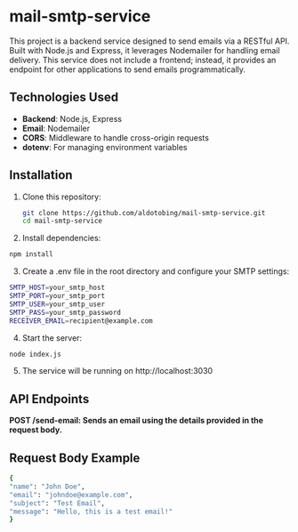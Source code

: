 # mail-smtp-service

This project is a backend service designed to send emails via a RESTful API. Built with Node.js and Express, it leverages Nodemailer for handling email delivery. This service does not include a frontend; instead, it provides an endpoint for other applications to send emails programmatically.

## Technologies Used

- **Backend**: Node.js, Express
- **Email**: Nodemailer
- **CORS**: Middleware to handle cross-origin requests
- **dotenv**: For managing environment variables

## Installation

1. Clone this repository:
   ```bash
   git clone https://github.com/aldotobing/mail-smtp-service.git
   cd mail-smtp-service
   ```
2. Install dependencies:

```bash
npm install
```

3. Create a .env file in the root directory and configure your SMTP settings:

```bash
SMTP_HOST=your_smtp_host
SMTP_PORT=your_smtp_port
SMTP_USER=your_smtp_user
SMTP_PASS=your_smtp_password
RECEIVER_EMAIL=recipient@example.com
```

4. Start the server:

```bash
node index.js
```

5. The service will be running on http://localhost:3030

## API Endpoints

**POST /send-email: Sends an email using the details provided in the request body.**

## Request Body Example

```bash
{
"name": "John Doe",
"email": "johndoe@example.com",
"subject": "Test Email",
"message": "Hello, this is a test email!"
}
```
